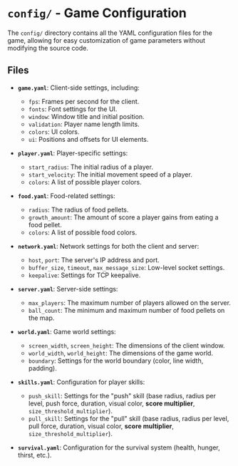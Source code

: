 # `config/` - Game Configuration

The `config/` directory contains all the YAML configuration files for the game, allowing for easy customization of game parameters without modifying the source code.

## Files

*   **`game.yaml`**: Client-side settings, including:
    *   `fps`: Frames per second for the client.
    *   `fonts`: Font settings for the UI.
    *   `window`: Window title and initial position.
    *   `validation`: Player name length limits.
    *   `colors`: UI colors.
    *   `ui`: Positions and offsets for UI elements.

*   **`player.yaml`**: Player-specific settings:
    *   `start_radius`: The initial radius of a player.
    *   `start_velocity`: The initial movement speed of a player.
    *   `colors`: A list of possible player colors.

*   **`food.yaml`**: Food-related settings:
    *   `radius`: The radius of food pellets.
    *   `growth_amount`: The amount of score a player gains from eating a food pellet.
    *   `colors`: A list of possible food colors.

*   **`network.yaml`**: Network settings for both the client and server:
    *   `host`, `port`: The server's IP address and port.
    *   `buffer_size`, `timeout`, `max_message_size`: Low-level socket settings.
    *   `keepalive`: Settings for TCP keepalive.

*   **`server.yaml`**: Server-side settings:
    *   `max_players`: The maximum number of players allowed on the server.
    *   `ball_count`: The minimum and maximum number of food pellets on the map.

*   **`world.yaml`**: Game world settings:
    *   `screen_width`, `screen_height`: The dimensions of the client window.
    *   `world_width`, `world_height`: The dimensions of the game world.
    *   `boundary`: Settings for the world boundary (color, line width, padding).

*   **`skills.yaml`**: Configuration for player skills:
    *   `push_skill`: Settings for the "push" skill (base radius, radius per level, push force, duration, visual color, **score multiplier**, `size_threshold_multiplier`).
    *   `pull_skill`: Settings for the "pull" skill (base radius, radius per level, pull force, duration, visual color, **score multiplier**, `size_threshold_multiplier`).

*   **`survival.yaml`**: Configuration for the survival system (health, hunger, thirst, etc.).

